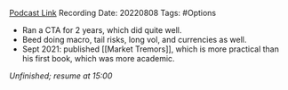 
[Podcast Link](https://podcasts.apple.com/in/podcast/flirting-with-models/id1402620531?i=1000575361877)
Recording Date: 20220808
Tags: #Options 

- Ran a CTA for 2 years, which did quite well.
- Beed doing macro, tail risks, long vol, and currencies as well.
- Sept 2021: published [[Market Tremors]], which is more practical than his first book, which was more academic.

*Unfinished; resume at 15:00*